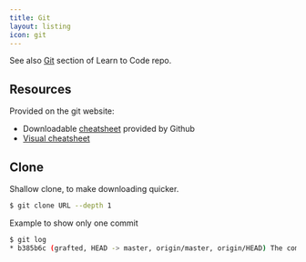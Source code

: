 ```yaml
---
title: Git
layout: listing
icon: git
---
```


See also [Git](https://github.com/MichaelCurrin/learn-to-code/tree/master/Version%20control/Git) section of Learn to Code repo.

## Resources

Provided on the git website:

- Downloadable [cheatsheet](https://github.github.com/training-kit/) provided by Github
- [Visual cheatsheet](https://ndpsoftware.com/git-cheatsheet.html)








## Clone

Shallow clone, to make downloading quicker.

```sh
$ git clone URL --depth 1
```

Example to show only one commit
```sh
$ git log
* b385b6c (grafted, HEAD -> master, origin/master, origin/HEAD) The commit message
```
